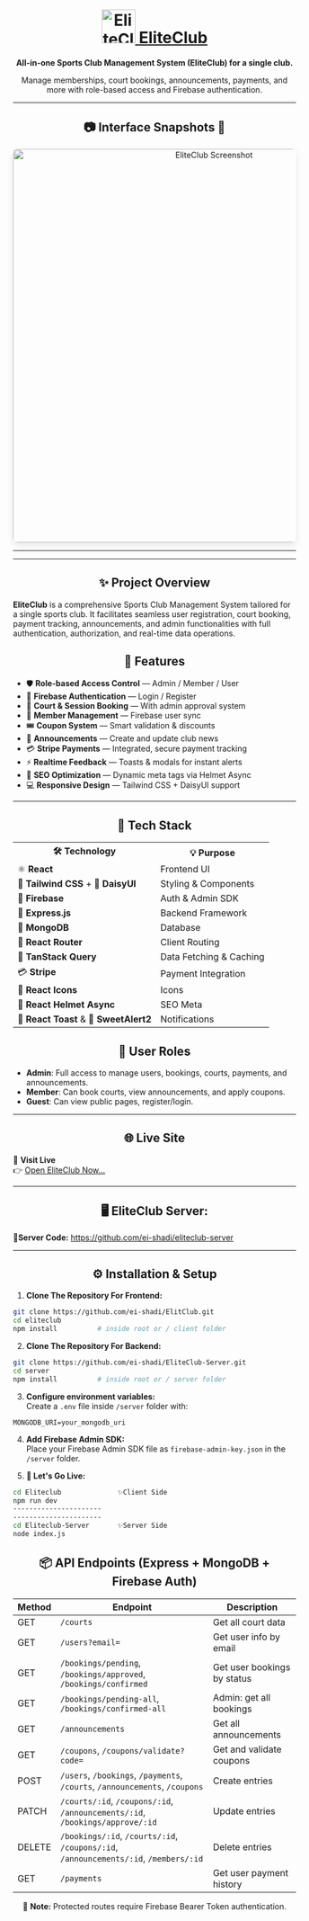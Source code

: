 
<div align="center">
  <h1>
    <a href="https://eliteclub-sports.netlify.app/" target="_blank" rel="noopener noreferrer">
      <img src="https://i.ibb.co/ksYRTj6k/Logo.png" alt="EliteClub Logo" width="60" height="60" />
      <strong>EliteClub</strong>
    </a>
  </h1>
  <p><strong>All-in-one Sports Club Management System (EliteClub) for a single club.</strong></p>
  <p>Manage memberships, court bookings, announcements, payments, and more with role-based access and Firebase authentication.</p>
</div>

---

<h2 align="center">📷 Interface Snapshots 🌟</h2>

<div align="center">
  <img src="https://i.ibb.co.com/5XTVKChB/Elite-Club.png" alt="EliteClub Screenshot" width="700" style="border-radius: 8px; box-shadow: 0 4px 12px rgba(0,0,0,0.1);" />
</div>

---

---

<h2 align="center">✨ Project Overview</h2>

**EliteClub** is a comprehensive Sports Club Management System tailored for a single sports club. It facilitates seamless user registration, court booking, payment tracking, announcements, and admin functionalities with full authentication, authorization, and real-time data operations.


<h2 align="center">🚀 Features</h2>

* 🛡️ **Role-based Access Control** — Admin / Member / User  
* 🔐 **Firebase Authentication** — Login / Register  
* 🎾 **Court & Session Booking** — With admin approval system  
* 👥 **Member Management** — Firebase user sync  
* 🎟️ **Coupon System** — Smart validation & discounts  
* 📢 **Announcements** — Create and update club news  
* 💳 **Stripe Payments** — Integrated, secure payment tracking  
* ⚡ **Realtime Feedback** — Toasts & modals for instant alerts  
* 🧠 **SEO Optimization** — Dynamic meta tags via Helmet Async  
* 💻 **Responsive Design** — Tailwind CSS + DaisyUI support  

---
<h2 align="center">🤖 Tech Stack</h2>

<table align="center">
  <tr>
    <th>🛠️ Technology</th>
    <th>💡 Purpose</th>
  </tr>
  <tr>
    <td>⚛ <strong>React</strong></td>
    <td>Frontend UI</td>
  </tr>
  <tr>
    <td>🎨 <strong>Tailwind CSS</strong> + 🌼 <strong>DaisyUI</strong></td>
    <td>Styling & Components</td>
  </tr>
  <tr>
    <td>🔐 <strong>Firebase</strong></td>
    <td>Auth & Admin SDK</td>
  </tr>
  <tr>
    <td>🚂 <strong>Express.js</strong></td>
    <td>Backend Framework</td>
  </tr>
  <tr>
    <td>🍃 <strong>MongoDB</strong></td>
    <td>Database</td>
  </tr>
  <tr>
    <td>🧭 <strong>React Router</strong></td>
    <td>Client Routing</td>
  </tr>
  <tr>
    <td>🧰 <strong>TanStack Query</strong></td>
    <td>Data Fetching & Caching</td>
  </tr>
  <tr>
    <td>💳 <strong>Stripe</strong></td>
    <td>Payment Integration</td>
  </tr>
  <tr>
    <td>🎯 <strong>React Icons</strong></td>
    <td>Icons</td>
  </tr>
  <tr>
    <td>🧠 <strong>React Helmet Async</strong></td>
    <td>SEO Meta</td>
  </tr>
  <tr>
    <td>🔔 <strong>React Toast</strong> & 💬 <strong>SweetAlert2</strong></td>
    <td>Notifications</td>
  </tr>
</table>

<h2 align="center">👥 User Roles</h2>

- **Admin**: Full access to manage users, bookings, courts, payments, and announcements.  
- **Member**: Can book courts, view announcements, and apply coupons.  
- **Guest**: Can view public pages, register/login.

---

<h2 align="center">🌐 Live Site</h2>

🎯 **Visit Live**  
👉 <a href="https://eliteclub-sports.netlify.app/" target="_blank" rel="noopener noreferrer">Open EliteClub Now...</a>

---

<h2 align="center">🖥️ EliteClub Server:</h2>

🌟**Server Code:**
<a href="https://github.com/ei-shadi/EliteClub-Server.git" target="_blank" rel="noopener noreferrer">https://github.com/ei-shadi/eliteclub-server</a>

---

<h2 align="center">⚙️ Installation & Setup</h2>

1. **Clone The Repository For Frontend:**
```bash
git clone https://github.com/ei-shadi/ElitClub.git
cd eliteclub
npm install          # inside root or / client folder
```

2. **Clone The Repository For Backend:**
```bash
git clone https://github.com/ei-shadi/EliteClub-Server.git
cd server 
npm install          # inside root or / server folder
```

3. **Configure environment variables:**  
Create a `.env` file inside `/server` folder with:
```
MONGODB_URI=your_mongodb_uri
```

4. **Add Firebase Admin SDK:**  
Place your Firebase Admin SDK file as `firebase-admin-key.json` in the `/server` folder.

5. **👀 Let's Go Live:**
```bash
cd Eliteclub              ✨Client Side
npm run dev
----------------------
----------------------
cd Eliteclub-Server       ✨Server Side
node index.js
```


<div align="center">

<h2>📦 API Endpoints (Express + MongoDB + Firebase Auth)</h2>

<table>
  <thead>
    <tr>
      <th>Method</th>
      <th>Endpoint</th>
      <th>Description</th>
    </tr>
  </thead>
  <tbody>
    <tr>
      <td>GET</td>
      <td><code>/courts</code></td>
      <td>Get all court data</td>
    </tr>
    <tr>
      <td>GET</td>
      <td><code>/users?email=</code></td>
      <td>Get user info by email</td>
    </tr>
    <tr>
      <td>GET</td>
      <td><code>/bookings/pending</code>, <code>/bookings/approved</code>, <code>/bookings/confirmed</code></td>
      <td>Get user bookings by status</td>
    </tr>
    <tr>
      <td>GET</td>
      <td><code>/bookings/pending-all</code>, <code>/bookings/confirmed-all</code></td>
      <td>Admin: get all bookings</td>
    </tr>
    <tr>
      <td>GET</td>
      <td><code>/announcements</code></td>
      <td>Get all announcements</td>
    </tr>
    <tr>
      <td>GET</td>
      <td><code>/coupons</code>, <code>/coupons/validate?code=</code></td>
      <td>Get and validate coupons</td>
    </tr>
    <tr>
      <td>POST</td>
      <td><code>/users</code>, <code>/bookings</code>, <code>/payments</code>, <code>/courts</code>, <code>/announcements</code>, <code>/coupons</code></td>
      <td>Create entries</td>
    </tr>
    <tr>
      <td>PATCH</td>
      <td><code>/courts/:id</code>, <code>/coupons/:id</code>, <code>/announcements/:id</code>, <code>/bookings/approve/:id</code></td>
      <td>Update entries</td>
    </tr>
    <tr>
      <td>DELETE</td>
      <td><code>/bookings/:id</code>, <code>/courts/:id</code>, <code>/coupons/:id</code>, <code>/announcements/:id</code>, <code>/members/:id</code></td>
      <td>Delete entries</td>
    </tr>
    <tr>
      <td>GET</td>
      <td><code>/payments</code></td>
      <td>Get user payment history</td>
    </tr>
  </tbody>
</table>

<p>🔐 <strong>Note:</strong> Protected routes require Firebase Bearer Token authentication.</p>

</div>


